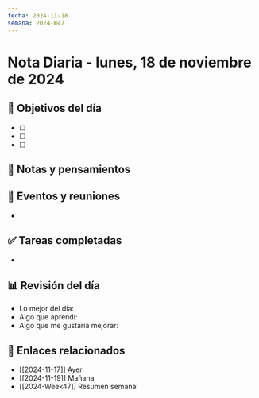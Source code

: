 ```yaml
---
fecha: 2024-11-18
semana: 2024-W47
---
```

# Nota Diaria - lunes, 18 de noviembre de 2024


## 🎯 Objetivos del día
- [ ] 
- [ ] 
- [ ] 

## 📝 Notas y pensamientos

## 📅 Eventos y reuniones
- 

## ✅ Tareas completadas
- 

## 📊 Revisión del día
- Lo mejor del día:
- Algo que aprendí:
- Algo que me gustaría mejorar:

## 🔗 Enlaces relacionados
- [[2024-11-17]] Ayer
- [[2024-11-19]] Mañana
- [[2024-Week47]] Resumen semanal